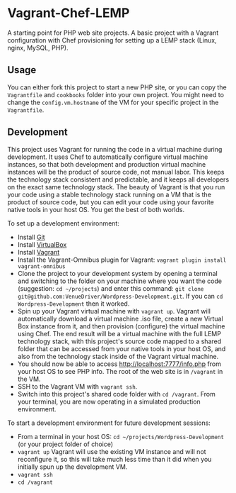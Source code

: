 Vagrant-Chef-LEMP
=================

A starting point for PHP web site projects.  A basic project with a Vagrant configuration with Chef
provisioning for setting up a LEMP stack (Linux, nginx, MySQL, PHP).

## Usage

You can either fork this project to start a new PHP site, or you can copy the ```Vagrantfile``` and
```cookbooks``` folder into your own project.  You might need to change the ```config.vm.hostname```
of the VM for your specific project in the ```Vagrantfile```.

## Development

This project uses Vagrant for running the code in a virtual machine during development. It uses Chef
to automatically configure virtual machine instances, so that both development and production
virtual machine instances will be the product of source code, not manual labor. This keeps the
technology stack consistent and predictable, and it keeps all developers on the exact same
technology stack.  The beauty of Vagrant is that you run your code using a stable technology stack
running on a VM that is the product of source code, but you can edit your code using your favorite
native tools in your host OS.  You get the best of both worlds.

To set up a development environment:

* Install [Git](http://git-scm.com/)
* Install [VirtualBox](https://www.virtualbox.org)
* Install [Vagrant](http://downloads.vagrantup.com/)
* Install the Vagrant-Omnibus plugin for Vagrant: ```vagrant plugin install vagrant-omnibus```
* Clone the project to your development system by opening a terminal and switching to the
folder on your machine where you want the code (suggestion: ```cd ~/projects```) and enter
this command: ```git clone git@github.com:VenueDriver/Wordpress-Development.git```.  If you can
```cd Wordpress-Development``` then it worked.
* Spin up your Vagrant virtual machine with ```vagrant up```.  Vagrant will automatically
download a virtual machine .iso file, create a new Virtual Box instance from it, and then
provision (configure) the virtual machine using Chef.  The end result will be a virtual
machine with the full LEMP technology stack, with this project's source code mapped
to a shared folder that can be accessed from your native tools in your host OS, and also
from the technology stack inside of the Vagrant virtual machine.
* You should now be able to access [http://localhost:7777/info.php](http://localhost:7777/info.php)
from your host OS to see PHP info.  The root of the web site is in ```/vagrant``` in the VM.
* SSH to the Vagrant VM with ```vagrant ssh```.
* Switch into this project's shared code folder with ```cd /vagrant```.  From your terminal,
you are now operating in a simulated production environment.

To start a development environment for future development sessions:

* From a terminal in your host OS: ```cd ~/projects/Wordpress-Development``` (or your project
  folder of choice)
* ```vagrant up``` Vagrant will use the existing VM instance and will not reconfigure it, so this
will take much less time than it did when you initially spun up the development VM.
* ```vagrant ssh```
* ```cd /vagrant```
